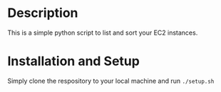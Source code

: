 # Description
This is a simple python script to list and sort your EC2 instances. 

# Installation and Setup
Simply clone the respository to your local machine and run `./setup.sh`



